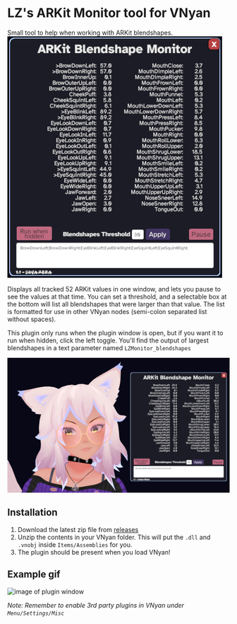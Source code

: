 # LZ's ARKit Monitor tool for VNyan
Small tool to help when working with ARKit blendshapes. 
![image of plugin window](https://github.com/Lunazera/VNyan-ARKitMonitor/blob/master/ARKitMonitorwindow.png)

Displays all tracked 52 ARKit values in one window, and lets you pause to see the values at that time. You can set a threshold, and a selectable box at the bottom will list all blendshapes that were larger than that value. The list is formatted for use in other VNyan nodes (semi-colon separated list without spaces). 

This plugin only runs when the plugin window is open, but if you want it to run when hidden, click the left toggle. You'll find the output of largest blendshapes in a text parameter named `LZMonitor_blendshapes`

![image of plugin window](https://github.com/Lunazera/VNyan-ARKitMonitor/blob/master/example.png)

## Installation
1. Download the latest zip file from [releases](https://github.com/Lunazera/VNyan-ARKitMonitor/releases/)
2. Unzip the contents in your VNyan folder. This will put the `.dll` and `.vnobj` inside `Items/Assemblies` for you.
3. The plugin should be present when you load VNyan!

## Example gif
![image of plugin window](https://github.com/Lunazera/VNyan-ARKitMonitor/blob/master/ARKitMonitorExample.gif)

*Note: Remember to enable 3rd party plugins in VNyan under `Menu/Settings/Misc`*
